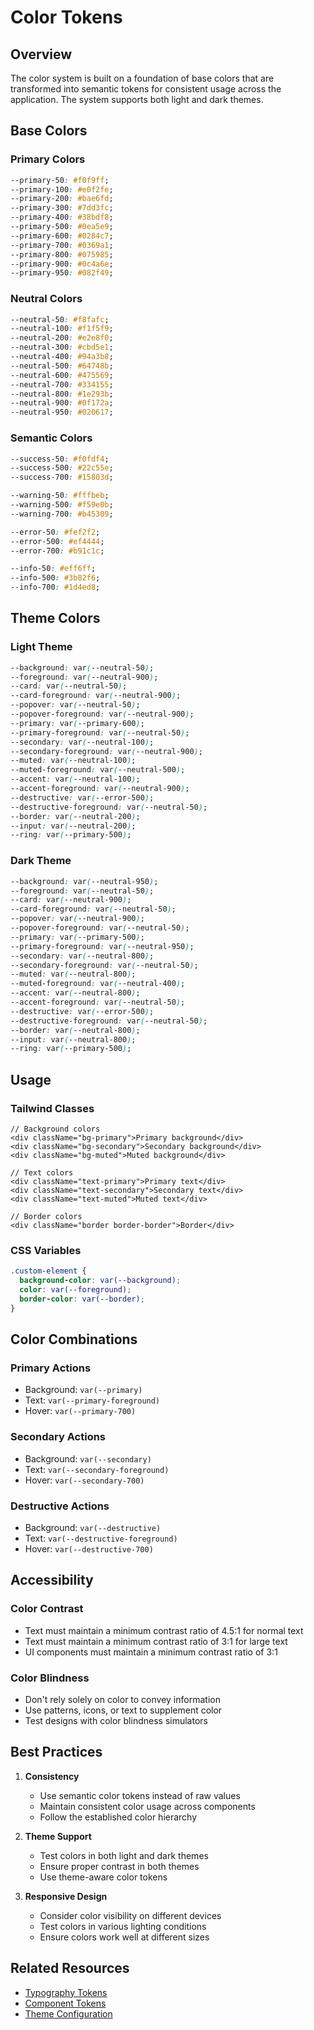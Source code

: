 # Color Tokens

## Overview

The color system is built on a foundation of base colors that are transformed into semantic tokens for consistent usage across the application. The system supports both light and dark themes.

## Base Colors

### Primary Colors

```css
--primary-50: #f0f9ff;
--primary-100: #e0f2fe;
--primary-200: #bae6fd;
--primary-300: #7dd3fc;
--primary-400: #38bdf8;
--primary-500: #0ea5e9;
--primary-600: #0284c7;
--primary-700: #0369a1;
--primary-800: #075985;
--primary-900: #0c4a6e;
--primary-950: #082f49;
```

### Neutral Colors

```css
--neutral-50: #f8fafc;
--neutral-100: #f1f5f9;
--neutral-200: #e2e8f0;
--neutral-300: #cbd5e1;
--neutral-400: #94a3b8;
--neutral-500: #64748b;
--neutral-600: #475569;
--neutral-700: #334155;
--neutral-800: #1e293b;
--neutral-900: #0f172a;
--neutral-950: #020617;
```

### Semantic Colors

```css
--success-50: #f0fdf4;
--success-500: #22c55e;
--success-700: #15803d;

--warning-50: #fffbeb;
--warning-500: #f59e0b;
--warning-700: #b45309;

--error-50: #fef2f2;
--error-500: #ef4444;
--error-700: #b91c1c;

--info-50: #eff6ff;
--info-500: #3b82f6;
--info-700: #1d4ed8;
```

## Theme Colors

### Light Theme

```css
--background: var(--neutral-50);
--foreground: var(--neutral-900);
--card: var(--neutral-50);
--card-foreground: var(--neutral-900);
--popover: var(--neutral-50);
--popover-foreground: var(--neutral-900);
--primary: var(--primary-600);
--primary-foreground: var(--neutral-50);
--secondary: var(--neutral-100);
--secondary-foreground: var(--neutral-900);
--muted: var(--neutral-100);
--muted-foreground: var(--neutral-500);
--accent: var(--neutral-100);
--accent-foreground: var(--neutral-900);
--destructive: var(--error-500);
--destructive-foreground: var(--neutral-50);
--border: var(--neutral-200);
--input: var(--neutral-200);
--ring: var(--primary-500);
```

### Dark Theme

```css
--background: var(--neutral-950);
--foreground: var(--neutral-50);
--card: var(--neutral-900);
--card-foreground: var(--neutral-50);
--popover: var(--neutral-900);
--popover-foreground: var(--neutral-50);
--primary: var(--primary-500);
--primary-foreground: var(--neutral-950);
--secondary: var(--neutral-800);
--secondary-foreground: var(--neutral-50);
--muted: var(--neutral-800);
--muted-foreground: var(--neutral-400);
--accent: var(--neutral-800);
--accent-foreground: var(--neutral-50);
--destructive: var(--error-500);
--destructive-foreground: var(--neutral-50);
--border: var(--neutral-800);
--input: var(--neutral-800);
--ring: var(--primary-500);
```

## Usage

### Tailwind Classes

```tsx
// Background colors
<div className="bg-primary">Primary background</div>
<div className="bg-secondary">Secondary background</div>
<div className="bg-muted">Muted background</div>

// Text colors
<div className="text-primary">Primary text</div>
<div className="text-secondary">Secondary text</div>
<div className="text-muted">Muted text</div>

// Border colors
<div className="border border-border">Border</div>
```

### CSS Variables

```css
.custom-element {
  background-color: var(--background);
  color: var(--foreground);
  border-color: var(--border);
}
```

## Color Combinations

### Primary Actions

- Background: `var(--primary)`
- Text: `var(--primary-foreground)`
- Hover: `var(--primary-700)`

### Secondary Actions

- Background: `var(--secondary)`
- Text: `var(--secondary-foreground)`
- Hover: `var(--secondary-700)`

### Destructive Actions

- Background: `var(--destructive)`
- Text: `var(--destructive-foreground)`
- Hover: `var(--destructive-700)`

## Accessibility

### Color Contrast

- Text must maintain a minimum contrast ratio of 4.5:1 for normal text
- Text must maintain a minimum contrast ratio of 3:1 for large text
- UI components must maintain a minimum contrast ratio of 3:1

### Color Blindness

- Don't rely solely on color to convey information
- Use patterns, icons, or text to supplement color
- Test designs with color blindness simulators

## Best Practices

1. **Consistency**

   - Use semantic color tokens instead of raw values
   - Maintain consistent color usage across components
   - Follow the established color hierarchy

2. **Theme Support**

   - Test colors in both light and dark themes
   - Ensure proper contrast in both themes
   - Use theme-aware color tokens

3. **Responsive Design**
   - Consider color visibility on different devices
   - Test colors in various lighting conditions
   - Ensure colors work well at different sizes

## Related Resources

- [Typography Tokens](./typography.md)
- [Component Tokens](../core-ui/README.md)
- [Theme Configuration](../theming.md)
